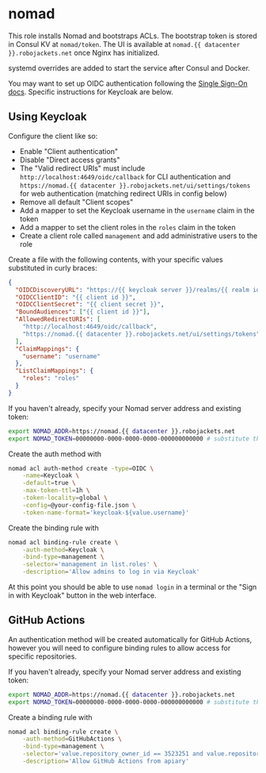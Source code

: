 # nomad

This role installs Nomad and bootstraps ACLs. The bootstrap token is stored in Consul KV at `nomad/token`. The UI is available at `nomad.{{ datacenter }}.robojackets.net` once Nginx has initialized.

systemd overrides are added to start the service after Consul and Docker.

You may want to set up OIDC authentication following the [Single Sign-On docs](https://developer.hashicorp.com/nomad/tutorials/single-sign-on). Specific instructions for Keycloak are below.

## Using Keycloak

Configure the client like so:
- Enable "Client authentication"
- Disable "Direct access grants"
- The "Valid redirect URIs" must include `http://localhost:4649/oidc/callback` for CLI authentication and `https://nomad.{{ datacenter }}.robojackets.net/ui/settings/tokens` for web authentication (matching redirect URIs in config below)
- Remove all default "Client scopes"
- Add a mapper to set the Keycloak username in the `username` claim in the token
- Add a mapper to set the client roles in the `roles` claim in the token
- Create a client role called `management` and add administrative users to the role

Create a file with the following contents, with your specific values substituted in curly braces:
```json
{
  "OIDCDiscoveryURL": "https://{{ keycloak server }}/realms/{{ realm id }}",
  "OIDCClientID": "{{ client id }}",
  "OIDCClientSecret": "{{ client secret }}",
  "BoundAudiences": ["{{ client id }}"],
  "AllowedRedirectURIs": [
    "http://localhost:4649/oidc/callback",
    "https://nomad.{{ datacenter }}.robojackets.net/ui/settings/tokens"
  ],
  "ClaimMappings": {
    "username": "username"
  },
  "ListClaimMappings": {
    "roles": "roles"
  }
}
```

If you haven't already, specify your Nomad server address and existing token:
```sh
export NOMAD_ADDR=https://nomad.{{ datacenter }}.robojackets.net
export NOMAD_TOKEN=00000000-0000-0000-0000-000000000000 # substitute the bootstrap token or another management token
```

Create the auth method with
```sh
nomad acl auth-method create -type=OIDC \
    -name=Keycloak \
    -default=true \
    -max-token-ttl=1h \
    -token-locality=global \
    -config=@your-config-file.json \
    -token-name-format='keycloak-${value.username}'
```

Create the binding rule with
```sh
nomad acl binding-rule create \
    -auth-method=Keycloak \
    -bind-type=management \
    -selector='management in list.roles' \
    -description='Allow admins to log in via Keycloak'
```

At this point you should be able to use `nomad login` in a terminal or the "Sign in with Keycloak" button in the web interface.

## GitHub Actions

An authentication method will be created automatically for GitHub Actions, however you will need to configure binding rules to allow access for specific repositories.

If you haven't already, specify your Nomad server address and existing token:
```sh
export NOMAD_ADDR=https://nomad.{{ datacenter }}.robojackets.net
export NOMAD_TOKEN=00000000-0000-0000-0000-000000000000 # substitute the bootstrap token or another management token
```

Create a binding rule with
```sh
nomad acl binding-rule create \
    -auth-method=GitHubActions \
    -bind-type=management \
    -selector='value.repository_owner_id == 3523251 and value.repository_id == 92999743' \
    -description='Allow GitHub Actions from apiary'
```
